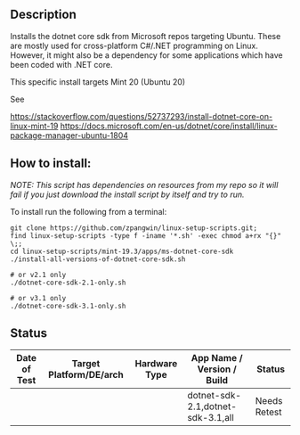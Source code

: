 ## Description

Installs the dotnet core sdk from Microsoft repos targeting Ubuntu. These are mostly used for cross-platform C#/.NET programming on Linux. However, it might also be a dependency for some applications which have been coded with .NET core.

This specific install targets Mint 20 (Ubuntu 20)

See

https://stackoverflow.com/questions/52737293/install-dotnet-core-on-linux-mint-19
https://docs.microsoft.com/en-us/dotnet/core/install/linux-package-manager-ubuntu-1804

## How to install:

*NOTE: This script has dependencies on resources from my repo so it will fail if you just download the install script by itself and try to run.*

To install run the following from a terminal:

```
git clone https://github.com/zpangwin/linux-setup-scripts.git;
find linux-setup-scripts -type f -iname '*.sh' -exec chmod a+rx "{}" \;;
cd linux-setup-scripts/mint-19.3/apps/ms-dotnet-core-sdk
./install-all-versions-of-dotnet-core-sdk.sh

# or v2.1 only
./dotnet-core-sdk-2.1-only.sh

# or v3.1 only
./dotnet-core-sdk-3.1-only.sh
```

## Status

| Date of Test  | Target Platform/DE/arch | Hardware Type  | App Name / Version / Build                | Status  |
| ------------- | ------------------------| -------------- | ----------------------------------------- | ------- |
|   |   |      | dotnet-sdk-2.1,dotnet-sdk-3.1,all | Needs Retest |
